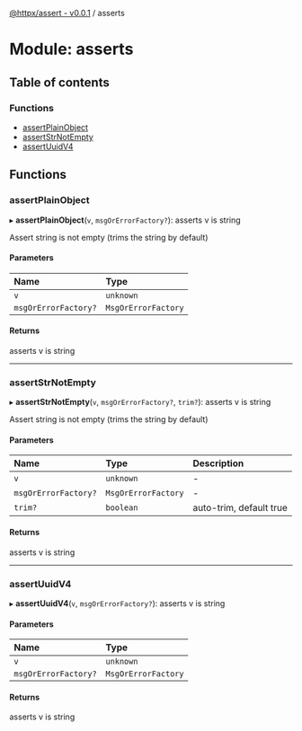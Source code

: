 [@httpx/assert - v0.0.1](../README.md) / asserts

# Module: asserts

## Table of contents

### Functions

- [assertPlainObject](asserts.md#assertplainobject)
- [assertStrNotEmpty](asserts.md#assertstrnotempty)
- [assertUuidV4](asserts.md#assertuuidv4)

## Functions

### assertPlainObject

▸ **assertPlainObject**(`v`, `msgOrErrorFactory?`): asserts v is string

Assert string is not empty (trims the string by default)

#### Parameters

| Name | Type |
| :------ | :------ |
| `v` | `unknown` |
| `msgOrErrorFactory?` | `MsgOrErrorFactory` |

#### Returns

asserts v is string

___

### assertStrNotEmpty

▸ **assertStrNotEmpty**(`v`, `msgOrErrorFactory?`, `trim?`): asserts v is string

Assert string is not empty (trims the string by default)

#### Parameters

| Name | Type | Description |
| :------ | :------ | :------ |
| `v` | `unknown` | - |
| `msgOrErrorFactory?` | `MsgOrErrorFactory` | - |
| `trim?` | `boolean` | auto-trim, default true |

#### Returns

asserts v is string

___

### assertUuidV4

▸ **assertUuidV4**(`v`, `msgOrErrorFactory?`): asserts v is string

#### Parameters

| Name | Type |
| :------ | :------ |
| `v` | `unknown` |
| `msgOrErrorFactory?` | `MsgOrErrorFactory` |

#### Returns

asserts v is string
